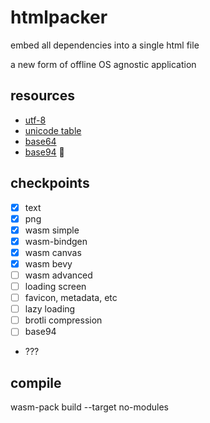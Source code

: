 # htmlpacker
embed all dependencies into a single html file

a new form of offline OS agnostic application

## resources
- [utf-8](https://en.wikipedia.org/wiki/UTF-8)
- [unicode table](https://www.utf8-chartable.de/)
- [base64](https://en.wikipedia.org/wiki/Base64)
- [base94](https://gist.github.com/iso2022jp/4054241) 👀

## checkpoints
- [x] text
- [x] png
- [x] wasm simple
- [x] wasm-bindgen
- [x] wasm canvas
- [x] wasm bevy
- [ ] wasm advanced
- [ ] loading screen
- [ ] favicon, metadata, etc
- [ ] lazy loading
- [ ] brotli compression
- [ ] base94
- ???

## compile
wasm-pack build --target no-modules


